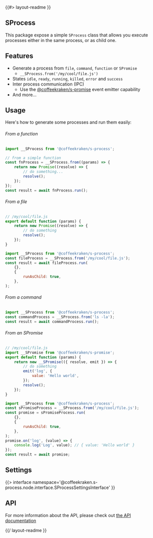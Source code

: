 <!--
/**
 * @name            README
 * @namespace       doc
 * @type            Markdown
 * @platform        md
 * @status          wip
 * @menu            Documentation           /doc/readme
 *
 * @since           2.0.0
 * @author    Olivier Bossel <olivier.bossel@gmail.com> (https://coffeekraken.io)
 */
-->

{{#> layout-readme }}

## SProcess

This package expose a simple `SProcess` class that allows you execute processes either in the same process, or as child one.

## Features

-   Generate a process from `file`, `command`, `function` or `SPromise`
    -   `__SProcess.from('/my/cool/file.js')`
-   States `idle`, `ready`, `running`, `killed`, `error` and `success`
-   Inter process communication (IPC)
    -   Use the [@coffeekraken/s-promise](/package/@coffeekraken/s-promise/doc/readme) event emitter capability
-   And more...

## Usage

Here's how to generate some processes and run them easily:

###### From a function

```js
import __SProcess from '@coffeekraken/s-process';

// from a simple function
const fnProcess = __SProcess.from((params) => {
    return new Promise((resolve) => {
        // do something...
        resolve();
    });
});
const result = await fnProcess.run();
```

###### From a file

```js
// /my/cool/file.js
export default function (params) {
    return new Promise((resolve) => {
        // do something
        resolve();
    });
}

import __SProcess from '@coffeekraken/s-process';
const fileProcess = __SProcess.from('/my/cool/file.js');
const result = await fileProcess.run(
    {},
    {
        runAsChild: true,
    },
);
```

###### From a command

```js
import __SProcess from '@coffeekraken/s-process';
const commandProcess = __SProcess.from('ls -la');
const result = await commandProcess.run();
```

###### From an SPromise

```js
// /my/cool/file.js
import __SPromise from '@coffeekraken/s-promise';
export default function (params) {
    return new __SPromise(({ resolve, emit }) => {
        // do something
        emit('log', {
            value: 'Hello world',
        });
        resolve();
    });
}

import __SProcess from '@coffeekraken/s-process';
const sPromiseProcess = __SProcess.from('/my/cool/file.js');
const promise = sPromiseProcess.run(
    {},
    {
        runAsChild: true,
    },
);
promise.on('log', (value) => {
    console.log('Log', value); // { value: 'Hello world' }
});
const result = await promise;
```

## Settings

{{> interface namespace='@coffeekraken.s-process.node.interface.SProcessSettingsInterface' }}

## API

For more information about the API, please check out [the API documentation](/api/@coffeekraken.s-process.node.SProcess)

{{/ layout-readme }}
